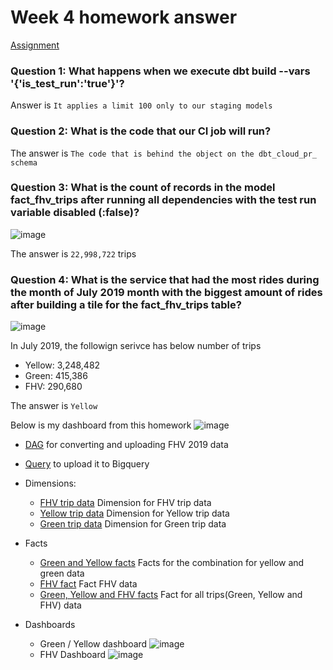 # Week 4 homework answer

[Assignment](https://github.com/DataTalksClub/data-engineering-zoomcamp/blob/main/cohorts/2024/04-analytics-engineering/homework.md)

### Question 1: What happens when we execute dbt build --vars '{'is_test_run':'true'}'?

Answer is `It applies a limit 100 only to our staging models`

### Question 2: What is the code that our CI job will run?

The answer is `The code that is behind the object on the dbt_cloud_pr_ schema`

### Question 3: What is the count of records in the model fact_fhv_trips after running all dependencies with the test run variable disabled (:false)?
![image](https://github.com/iamraphson/react-paystack/assets/3502724/a41890bc-7a3b-4c23-8325-d94a78c0e1eb)

The answer is `22,998,722` trips

### Question 4: What is the service that had the most rides during the month of July 2019 month with the biggest amount of rides after building a tile for the fact_fhv_trips table?

![image](https://github.com/iamraphson/react-paystack/assets/3502724/f148186f-aeac-4e9f-8c9e-9a98c3edc3f2)


In July 2019, the followign serivce has below number of trips
- Yellow: 3,248,482
- Green: 415,386
- FHV: 290,680

The answer is `Yellow`

Below is my dashboard from this homework
![image](https://github.com/iamraphson/react-paystack/assets/3502724/4e217d9e-5de9-4cdd-af23-a90a94e35d92)


- [DAG](web_to_gcs.fhv.ipynb) for converting and  uploading FHV 2019 data
- [Query](big_query_hw.sql) to upload it to Bigquery
- Dimensions:
    - [FHV trip data](../4_analytics_engineering/taxi_rides_ny/models/staging/stg_fhv_tripdata.sql) Dimension for FHV trip data
    - [Yellow trip data](../4_analytics_engineering/taxi_rides_ny/models/staging/stg_yellow_tripdata.sql) Dimension for Yellow trip data
    - [Green trip data](../4_analytics_engineering/taxi_rides_ny/models/staging/stg_green_tripdata.sql.sql) Dimension for Green trip data
- Facts
    - [Green and Yellow facts](../4_analytics_engineering/taxi_rides_ny/models/core/facts_trips.sql) Facts for the combination for yellow and green data
    - [FHV fact](../4_analytics_engineering/taxi_rides_ny/models/core/facts_fhv_trips.sql) Fact FHV data
    - [Green, Yellow and FHV facts](../4_analytics_engineering/taxi_rides_ny/models/core/facts_all_trips.sql) Fact for all trips(Green, Yellow and FHV) data

- Dashboards
    - Green / Yellow dashboard
    ![image](https://github.com/iamraphson/react-paystack/assets/3502724/7a3cdf41-86c8-4bb6-b403-6dcf0252657f)
    - FHV Dashboard
    ![image](https://github.com/iamraphson/react-paystack/assets/3502724/4e217d9e-5de9-4cdd-af23-a90a94e35d92)

